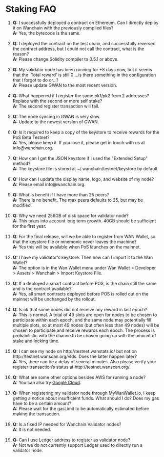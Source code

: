 # Staking FAQ

<ol>
  <li>
    <b>Q:</b> I successfully deployed a contract on Ethereum. Can I directly deploy it on Wanchain with the previously compiled files?  
  </li>
   <b>A:</b> Yes, the bytecode is the same.
   <br/><br/>
   
  <li>
    <b>Q:</b> I deployed the contract on the test chain, and successfully reversed the contract address, but I could not call the contract, what is the reason?  
  </li>
   <b>A:</b> Please change Solidity compiler to 0.5.1 or above.
   <br/><br/>

  <li>
    <b>Q:</b> My validator node has been running for +8 days now, but it seems that the 'Total reward' is still 0 ...is there something in the configuration that I forgot to do or...? 
  </li>
    <b>A:</b> Please update GWAN to the most recent version.
    <br/><br/>

  <li>
    <b>Q:</b> What happened if I register the same pk1/pk2 from 2 addresses? Replace with the second or more self stake? 
  </li>
    <b>A:</b> The second register transaction will fail.
    <br/><br/>  

  <li>
    <b>Q:</b> The node syncing in GWAN is very slow.
  </li>
    <b>A:</b> Update to the newest version of GWAN.
    <br/><br/>

  <li>
    <b>Q:</b> Is it required to keep a copy of the keystore to receive rewards for the PoS Beta Testnet?
  </li>
    <b>A:</b> Yes, please keep it. If you lose it, please get in touch with us at info@wanchain.org. 
    <br/><br/>  

  <li>
    <b>Q:</b> How can I get the JSON keystore if I used the "Extended Setup" method? 
  </li>
    <b>A:</b> The keystore file is stored at ~/.wanchain/testnet/keystore by default.
    <br/><br/>

  <li>
    <b>Q:</b> How can I update the display name, logo, and website of my node?
  </li>
    <b>A:</b> Please email info@wanchain.org.
    <br/><br/>  

  <li>
    <b>Q:</b> What is benefit if I have more than 25 peers? 
  </li>
    <b>A:</b> There is no benefit.  The max peers defaults to 25, but may be modified.
    <br/><br/>

  <li>
    <b>Q:</b> Why we need 256GB of disk space for validator node? 
  </li>
    <b>A:</b> This takes into account long term growth. 40GB should be sufficient for the first year.
    <br/><br/>  

  <li>
    <b>Q:</b> For the final release, will we be able to register from WAN Wallet, so that the keystore file or mnemonic never leaves the machine? 
  </li>
    <b>A:</b> Yes this will be available when PoS launches on the mainnet.
    <br/><br/>

  <li>
    <b>Q:</b> I have my validator's keystore. Then how can I import it to the Wan Wallet? 
  </li>
    <b>A:</b> The option is in the Wan Wallet menu under Wan Wallet > Developer > Assets > Wanchain > Import Keystore File.
    <br/><br/>  

  <li>
    <b>Q:</b> If a deployed a smart contract before POS, is the chain still the same and is the contract available? 
  </li>
    <b>A:</b> Yes, all smart contracts deployed before POS is rolled out on the mainnet will be unchanged by the rollout.
    <br/><br/>

  <li>
    <b>Q:</b> Is ok that some nodes did not receive any reward in last epoch? 
  </li>
    <b>A:</b> This is normal. A total of 49 slots are open for nodes to be chosen to participate within each epoch, and the same node may potentially fill multiple slots, so at most 49 nodes (but often less than 49 nodes) will be chosen to participate and receive rewards each epoch. The process is probabilistic with the chance to be chosen going up with the amount of stake and locking time. 
    <br/><br/>  

  <li>
    <b>Q:</b> I can see my node on http://testnet.wanstats.io/ but not on http://testnet.wanscan.org/vlds. Does the latter happen later? 
  </li>
    <b>A:</b> Yes, there can be a delay of several minutes. Also please verify your register transaction’s status at http://testnet.wanscan.org/. 
    <br/><br/>

  <li>
    <b>Q:</b> What are some other options besides AWS for running a node?
  </li>
    <b>A:</b> You can also try <a href="https://cloud.google.com/compute/">Google Cloud</a>.
    <br/><br/>  

  <li>
    <b>Q:</b> When registering my validator node through MyWanWallet.io, I keep getting a notice about insufficient funds. What should I do? Does my gas have to be a certain amount? 
  </li>
    <b>A:</b> Please wait for the gasLimit to be automatically estimated before making the transaction. 
    <br/><br/>
  <li>
    <b>Q:</b> Is a fixed IP needed for Wanchain Validator nodes? 
  </li>
    <b>A:</b> It is not needed.
    <br/><br/>  
  <li>
    <b>Q:</b> Can I use Ledger address to register as validator node? 
  </li>
    <b>A:</b> Not we do not currently support Ledger used to directly run a validator node.
    <br/><br/>  
  <!--<li>
    <b>Q:</b> 
  </li>
    <b>A:</b> 
    <br/><br/>  
  <li>
    <b>Q:</b> 
  </li>
    <b>A:</b> 
    <br/><br/>  
  <li>
    <b>Q:</b> 
  </li>
    <b>A:</b> 
    <br/><br/>  
  <li>
    <b>Q:</b> 
  </li>
    <b>A:</b> 
    <br/><br/>  
  <li>
    <b>Q:</b> 
  </li>
    <b>A:</b> 
    <br/><br/>  
  <li>
    <b>Q:</b> 
  </li>
    <b>A:</b> 
    <br/><br/>  
  <li>
    <b>Q:</b> 
  </li>
    <b>A:</b> 
    <br/><br/>  
  <li>
    <b>Q:</b> 
  </li>
    <b>A:</b> 
    <br/><br/>  

-->

</ol>


   

  




